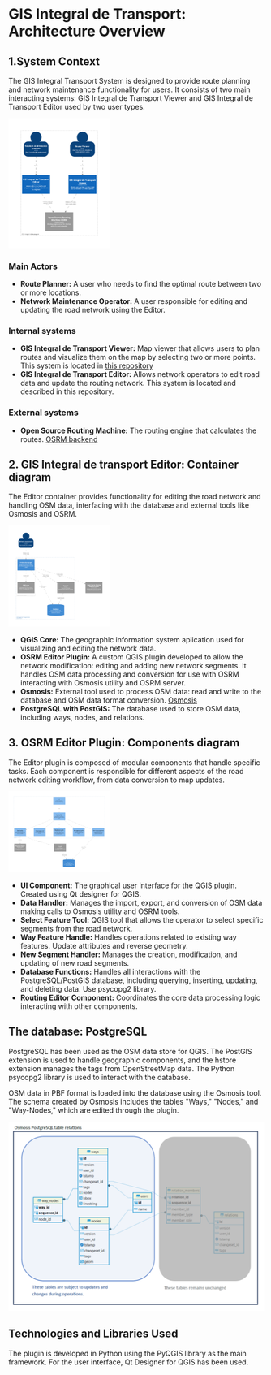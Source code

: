 # GIS Integral de Transport: Architecture Overview

## 1.System Context 
The GIS Integral Transport System is designed to provide route planning and network maintenance functionality for users. It consists of two main interacting systems: GIS Integral de Transport Viewer and GIS Integral de Transport Editor used by two user types.
<!---![Context diagram](/docs/diagrams/c4/01_Context.png) --->
<img src="/docs/diagrams/c4/01_Context.png" alt="Context diagram" width="200"/>

### Main Actors
+ **Route Planner:** A user who needs to find the optimal route between two or more locations.
+ **Network Maintenance Operator:** A user responsible for editing and updating the road network using the Editor.
### Internal systems
+ **GIS Integral de Transport Viewer:** Map viewer that allows users to plan routes and visualize them on the map by selecting two or more points. This system is located in [this repository](https://github.com/tuskjant/gis_transport_visor)
+ **GIS Integral de Transport Editor:** Allows network operators to edit road data and update the routing network. This system is located and described in this repository.
### External systems
+ **Open Source Routing Machine:** The routing engine that calculates the routes. [OSRM backend](https://github.com/Project-OSRM/osrm-backend)

## 2. GIS Integral de transport Editor: Container diagram 
The Editor container provides functionality for editing the road network and handling OSM data, interfacing with the database and external tools like Osmosis and OSRM.
<!---![Editor container diagram](/docs/diagrams/c4/02_ContainersEditor.png)--->
<img src="/docs/diagrams/c4/02_ContainersEditor.png" alt="Editor container diagram" width="200"/>

+ **QGIS Core:** The geographic information system aplication used for visualizing and editing the network data.
+ **OSRM Editor Plugin:** A custom QGIS plugin developed to allow the network modification: editing and adding new network segments. It handles OSM data processing and conversion for use with OSRM interacting with Osmosis utility and OSRM server.
+ **Osmosis:** External tool used to process OSM data: read and write to the database and OSM data format conversion. [Osmosis](https://github.com/openstreetmap/osmosis)
+ **PostgreSQL with PostGIS:** The database used to store OSM data, including ways, nodes, and relations. 

## 3. OSRM Editor Plugin: Components diagram
The Editor plugin is composed of modular components that handle specific tasks. Each component is responsible for different aspects of the road network editing workflow, from data conversion to map updates.
<!---![OSRM Editor Plugin component diagram](/docs/diagrams/c4/03_EditorComponents.png)--->
<img src="/docs/diagrams/c4/03_EditorComponents.png" alt="OSRM Editor Plugin component diagram" width="200"/>

+ **UI Component:** The graphical user interface for the QGIS plugin. Created using Qt designer for QGIS.
+ **Data Handler:** Manages the import, export, and conversion of OSM data making calls to Osmosis utility and OSRM tools.
+ **Select Feature Tool:** QGIS tool that allows the operator to select specific segments from the road network.
+ **Way Feature Handle:** Handles operations related to existing way features. Update attributes and reverse geometry.
+ **New Segment Handler:** Manages the creation, modification, and updating of new road segments.
+ **Database Functions:** Handles all interactions with the PostgreSQL/PostGIS database, including querying, inserting, updating, and deleting data. Use psycopg2 library.
+ **Routing Editor Component:**  Coordinates the core data processing logic interacting with other components. 

## The database: PostgreSQL 
PostgreSQL has been used as the OSM data store for QGIS. The PostGIS extension is used to handle geographic components, and the hstore extension manages the tags from OpenStreetMap data. The Python psycopg2 library is used to interact with the database.

OSM data in PBF format is loaded into the database using the Osmosis tool. The schema created by Osmosis includes the tables "Ways," "Nodes," and "Way-Nodes," which are edited through the plugin.
<!---![Esquema Osmosis de la base de datos](/docs/diagrams/database/db_relations.PNG)--->
<img src="/docs/diagrams/database/db_relations.PNG" alt="Esquema Osmosis de la base de datos" widht="200"/>

## Technologies and Libraries Used
The plugin is developed in Python using the PyQGIS library as the main framework. For the user interface, Qt Designer for QGIS has been used.

